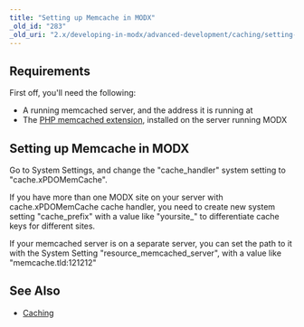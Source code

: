 ```yaml
---
title: "Setting up Memcache in MODX"
_old_id: "283"
_old_uri: "2.x/developing-in-modx/advanced-development/caching/setting-up-memcache-in-modx"
---
```


## Requirements

First off, you'll need the following:

- A running memcached server, and the address it is running at
- The [PHP memcached extension](http://php.net/memcached), installed on the server running MODX

## Setting up Memcache in MODX

Go to System Settings, and change the "cache\_handler" system setting to "cache.xPDOMemCache".

If you have more than one MODX site on your server with cache.xPDOMemCache cache handler, you need to create new system setting "cache\_prefix" with a value like "yoursite\_" to differentiate cache keys for different sites.

If your memcached server is on a separate server, you can set the path to it with the System Setting "resource\_memcached\_server", with a value like "memcache.tld:121212"

## See Also

- [Caching](developing-in-modx/advanced-development/caching "Caching")